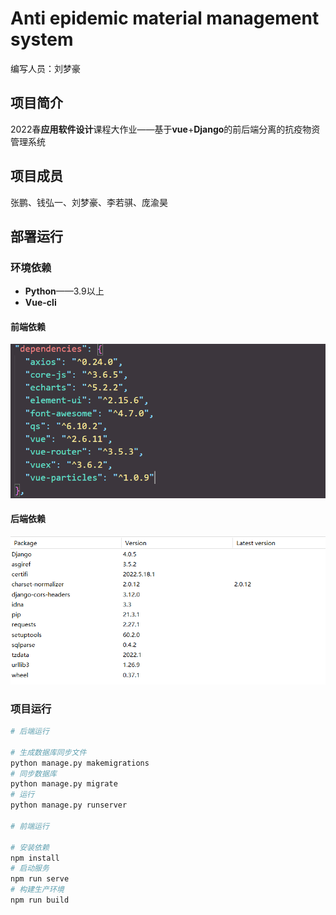 # Anti epidemic material management system

编写人员：刘梦豪

## 项目简介

2022春**应用软件设计**课程大作业——基于**vue**+**Django**的前后端分离的抗疫物资管理系统

## 项目成员

张鹏、钱弘一、刘梦豪、李若骐、庞渝昊

## 部署运行

### 环境依赖

- **Python**——3.9以上
- **Vue-cli**

#### 前端依赖

![image-20220603160826819](image-20220603160826819.png)

#### 后端依赖

![image-20220603171523655](image-20220603171523655.png)

### 项目运行

```bash
# 后端运行

# 生成数据库同步文件
python manage.py makemigrations
# 同步数据库
python manage.py migrate
# 运行
python manage.py runserver

# 前端运行

# 安装依赖
npm install
# 启动服务 
npm run serve
# 构建生产环境
npm run build
```

